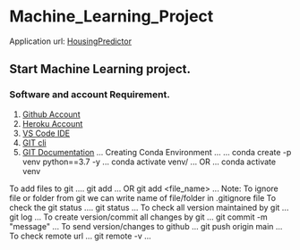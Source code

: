 # Machine_Learning_Project
Application url:
[HousingPredictor](https://ml-regression-app.herokuapp.com/)
## Start Machine Learning project.
### Software and account Requirement.
1. [Github Account](https://github.com)
2. [Heroku Account](https://dashboard.heroku.com/login)
3. [VS Code IDE](https://code.visualstudio.com/download)
4. [GIT cli](https://git-scm.com/downloads)
5. [GIT Documentation](https://git-scm.com/docs/gittutorial)
...
Creating Conda Environment
...
...
conda create -p venv python==3.7 -y
...
conda activate venv/
...
OR
...
conda activate venv

To add files to git
....
git add
...
OR
git add <file_name>
...
Note: To ignore file or folder from git we can write name of file/folder in .gitignore file
To check the git status
....
git status
...
To check all version maintained by git
...
git log
...
To create version/commit all changes by git
...
git commit -m "message"
...
To send version/changes to github
...
git push origin main
...
To check remote url
...
git remote -v
...